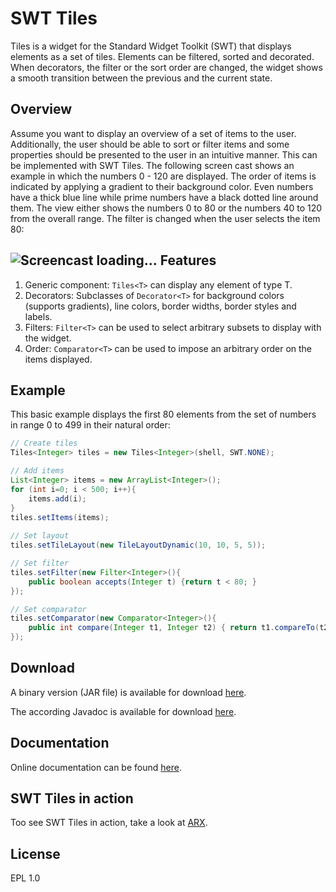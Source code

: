 SWT Tiles
====

Tiles is a widget for the Standard Widget Toolkit (SWT) that displays elements as a set of tiles.
Elements can be filtered, sorted and decorated. When decorators, the filter or the sort order are
changed, the widget shows a smooth transition between the previous and the current state.

Overview
------

Assume you want to display an overview of a set of items to the user. Additionally, the user should
be able to sort or filter items and some properties should be presented to the user in an intuitive
manner. This can be implemented with SWT Tiles. The following screen cast shows an example in which
the numbers 0 - 120 are displayed. The order of items is indicated by applying a gradient
to their background color. Even numbers have a thick blue line while prime numbers have a black
dotted line around them. The view either shows the numbers 0 to 80 or the numbers 40 to 120 from the overall
range. The filter is changed when the user selects the item 80:

![Screencast loading...](https://github.com/prasser/swttiles/raw/master/media/example.gif)
Features
------

1. Generic component: `Tiles<T>` can display any element of type T.
2. Decorators: Subclasses of `Decorator<T>` for background colors (supports gradients), line colors, border widths, border styles and labels.
3. Filters: `Filter<T>` can be used to select arbitrary subsets to display with the widget.
4. Order: `Comparator<T>` can be used to impose an arbitrary order on the items displayed.

Example
------	

This basic example displays the first 80 elements from the set of numbers in range 0 to 499 in their
natural order:

```Java
// Create tiles
Tiles<Integer> tiles = new Tiles<Integer>(shell, SWT.NONE);

// Add items
List<Integer> items = new ArrayList<Integer>();
for (int i=0; i < 500; i++){
	items.add(i);
}
tiles.setItems(items);
		
// Set layout
tiles.setTileLayout(new TileLayoutDynamic(10, 10, 5, 5));

// Set filter
tiles.setFilter(new Filter<Integer>(){
	public boolean accepts(Integer t) {return t < 80; }
});

// Set comparator
tiles.setComparator(new Comparator<Integer>(){
	public int compare(Integer t1, Integer t2) { return t1.compareTo(t2); }
});
```

Download
------
A binary version (JAR file) is available for download [here](https://rawgithub.com/prasser/swttiles/master/jars/swttiles-0.0.1.jar).

The according Javadoc is available for download [here](https://rawgithub.com/prasser/swttiles/master/jars/swttiles-0.0.1-doc.jar). 

Documentation
------
Online documentation can be found [here](https://rawgithub.com/prasser/swttiles/master/doc/index.html).

SWT Tiles in action
------
Too see SWT Tiles in action, take a look at [ARX](https://github.com/arx-deidentifier/arx).

License
------
EPL 1.0
